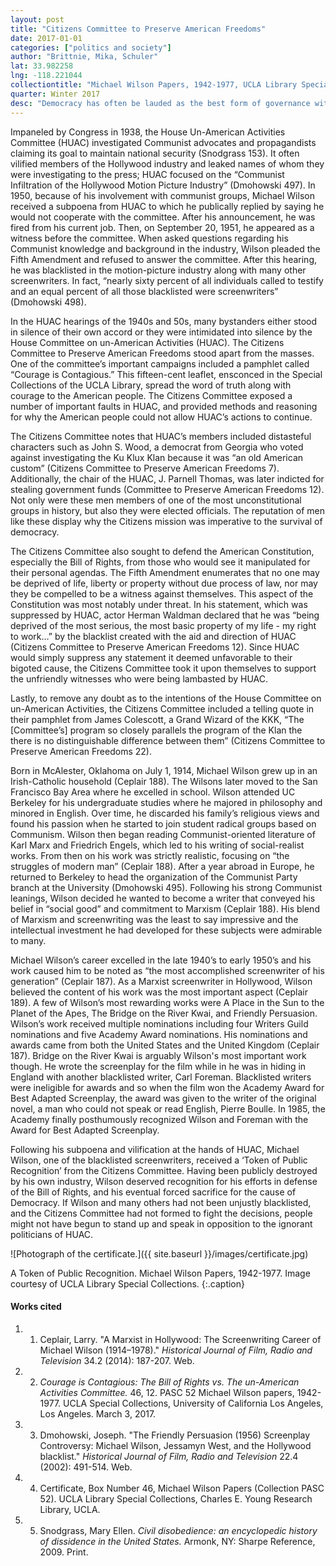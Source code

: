 ```yaml
---
layout: post
title: "Citizens Committee to Preserve American Freedoms"
date: 2017-01-01
categories: ["politics and society"]
author: "Brittnie, Mika, Schuler"
lat: 33.982258
lng: -118.221044
collectiontitle: "Michael Wilson Papers, 1942-1977, UCLA Library Special Collections"
quarter: Winter 2017
desc: "Democracy has often be lauded as the best form of governance with supposedly an equal voice for the entirety of the population.  In practice though, any form of government is more difficult than it appears. Democracy only survives so long as there are people willing to stand up for their rights, and more importantly: the rights of others.  When bystanders remain silent, society takes another step backward."
---
```

Impaneled by Congress in 1938, the House Un-American Activities Committee (HUAC) investigated Communist advocates and propagandists claiming its goal to maintain national security (Snodgrass 153). It often vilified members of the Hollywood industry and leaked names of whom they were investigating to the press; HUAC focused on the “Communist Infiltration of the Hollywood Motion Picture Industry” (Dmohowski 497). In 1950, because of his involvement with communist groups, Michael Wilson received a subpoena from HUAC to which he publically replied by saying he would not cooperate with the committee. After his announcement, he was fired from his current job. Then, on September 20, 1951, he appeared as a witness before the committee. When asked questions regarding his Communist knowledge and background in the industry, Wilson pleaded the Fifth Amendment and refused to answer the committee. After this hearing, he was blacklisted in the motion-picture industry along with many other screenwriters. In fact, “nearly sixty percent of all individuals called to testify and an equal percent of all those blacklisted were screenwriters” (Dmohowski 498).

In the HUAC hearings of the 1940s and 50s, many bystanders either stood in silence of their own accord or they were intimidated into silence by the House Committee on un-American Activities (HUAC).  The Citizens Committee to Preserve American Freedoms stood apart from the masses.  One of the committee’s important campaigns included a pamphlet called “Courage is Contagious.”  This fifteen-cent leaflet, ensconced in the Special Collections of the UCLA Library, spread the word of truth along with courage to the American people.  The Citizens Committee exposed a number of important faults in HUAC, and provided methods and reasoning for why the American people could not allow HUAC’s actions to continue.

The Citizens Committee notes that HUAC’s members included distasteful characters such as John S. Wood, a democrat from Georgia who voted against investigating the Ku Klux Klan because it was “an old American custom” (Citizens Committee to Preserve American Freedoms 7).  Additionally, the chair of the HUAC, J. Parnell Thomas, was later indicted for stealing government funds (Committee to Preserve American Freedoms 12).  Not only were these men members of one of the most unconstitutional groups in history, but also they were elected officials. The reputation of men like these display why the Citizens mission was imperative to the survival of democracy.

The Citizens Committee also sought to defend the American Constitution, especially the Bill of Rights, from those who would see it manipulated for their personal agendas.  The Fifth Amendment enumerates that no one may be deprived of life, liberty or property without due process of law, nor may they be compelled to be a witness against themselves.  This aspect of the Constitution was most notably under threat.  In his statement, which was suppressed by HUAC, actor Herman Waldman declared that he was “being deprived of the most serious, the most basic property of my life - my right to work…” by the blacklist created with the aid and direction of HUAC (Citizens Committee to Preserve American Freedoms 12).  Since HUAC would simply suppress any statement it deemed unfavorable to their bigoted cause, the Citizens Committee took it upon themselves to support the unfriendly witnesses who were being lambasted by HUAC.

Lastly, to remove any doubt as to the intentions of the House Committee on un-American Activities, the Citizens Committee included a telling quote in their pamphlet from James Colescott, a Grand Wizard of the KKK, “The [Committee’s] program so closely parallels the program of the Klan the there is no distinguishable difference between them” (Citizens Committee to Preserve American Freedoms 22).

Born in McAlester, Oklahoma on July 1, 1914, Michael Wilson grew up in an Irish-Catholic household (Ceplair 188). The Wilsons later moved to the San Francisco Bay Area where he excelled in school. Wilson attended UC Berkeley for his undergraduate studies where he majored in philosophy and minored in English. Over time, he discarded his family’s religious views and found his passion when he started to join student radical groups based on Communism. Wilson then began reading Communist-oriented literature of Karl Marx and Friedrich Engels, which led to his writing of social-realist works. From then on his work was strictly realistic, focusing on “the struggles of modern man” (Ceplair 188). After a year abroad in Europe, he returned to Berkeley to head the organization of the Communist Party branch at the University (Dmohowski 495). Following his strong Communist leanings, Wilson decided he wanted to become a writer that conveyed his belief in “social good” and commitment to Marxism (Ceplair 188). His blend of Marxism and screenwriting was the least to say impressive and the intellectual investment he had developed for these subjects were admirable to many.

Michael Wilson’s career excelled in the late 1940’s to early 1950’s and his work caused him to be noted as “the most accomplished screenwriter of his generation” (Ceplair 187). As a Marxist screenwriter in Hollywood, Wilson believed the content of his work was the most important aspect (Ceplair 189). A few of Wilson’s most rewarding works were A Place in the Sun to the Planet of the Apes, The Bridge on the River Kwai, and Friendly Persuasion. Wilson’s work received multiple nominations including four Writers Guild nominations and five Academy Award nominations. His nominations and awards came from both the United States and the United Kingdom (Ceplair 187).  Bridge on the River Kwai is arguably Wilson's most important work though.  He wrote the screenplay for the film while in he was in hiding in England with another blacklisted writer, Carl Foreman.  Blacklisted writers were ineligible for awards and so when the film won the Academy Award for Best Adapted Screenplay, the award was given to the writer of the original novel, a man who could not speak or read English, Pierre Boulle.  In 1985, the Academy finally posthumously recognized Wilson and Foreman with the Award for Best Adapted Screenplay.

Following his subpoena and vilification at the hands of HUAC, Michael Wilson, one of the blacklisted screenwriters, received a ‘Token of Public Recognition’ from the Citizens Committee.  Having been publicly destroyed by his own industry, Wilson deserved recognition for his efforts in defense of the Bill of Rights, and his eventual forced sacrifice for the cause of Democracy.  If Wilson and many others had not been unjustly blacklisted, and the Citizens Committee had not formed to fight the decisions, people might not have begun to stand up and speak in opposition to the ignorant politicians of HUAC.

![Photograph of the certificate.]({{ site.baseurl }}/images/certificate.jpg)

A Token of Public Recognition. Michael Wilson Papers, 1942-1977. Image courtesy of UCLA Library Special Collections.
   {:.caption}

#### Works cited

1.    1. Ceplair, Larry. &quot;A Marxist in Hollywood: The Screenwriting Career of Michael Wilson (1914–1978).&quot; _Historical Journal of Film, Radio and Television_ 34.2 (2014): 187-207. Web.
2.    2. _Courage is Contagious: The Bill of Rights vs. The un-American Activities Committee._ 46, 12.  PASC 52 Michael Wilson papers, 1942-1977. UCLA Special Collections, University of California Los Angeles, Los Angeles.  March 3, 2017.
3.    3. Dmohowski, Joseph. &quot;The Friendly Persuasion (1956) Screenplay Controversy: Michael Wilson, Jessamyn West, and the Hollywood blacklist.&quot; _Historical Journal of Film, Radio and Television_ 22.4 (2002): 491-514. Web.
4.    4. Certificate, Box Number 46, Michael Wilson Papers (Collection PASC 52). UCLA Library Special Collections, Charles E. Young Research Library, UCLA.
5.    5. Snodgrass, Mary Ellen. _Civil disobedience: an encyclopedic history of dissidence in the United States._ Armonk, NY: Sharpe Reference, 2009. Print.

